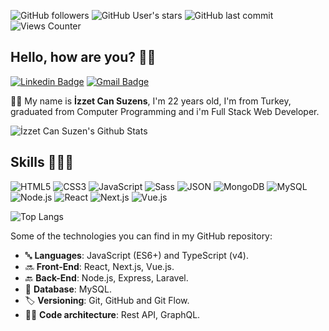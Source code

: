 <!-- Cover
<p align="center">
	<img 
		alt="cover" 
		loading="lazy"
		src="./cover.png"
		title="Jeferson Lucas" 
	>
</p>
 -->

<!-- Info repo -->

![GitHub followers](https://img.shields.io/github/followers/izzetcansuzen?style=flat&color=9644F4)
![GitHub User's stars](https://img.shields.io/github/stars/izzetcansuzen?style=flat&color=9644F4)
![GitHub last commit](https://img.shields.io/github/last-commit/izzetcansuzen/JefersonLucas?style=flat&color=9644F4)
![Views Counter](https://komarev.com/ghpvc/?username=izzetcansuzen&color=blueviolet)

## Hello, how are you? 👋🏻

<!-- Social Networks -->
<p align="left">
	<!-- Linkedin -->
	<a href="https://www.linkedin.com/in/izzet-can-suzen/" target="_black"><img alt="Linkedin Badge" src="https://img.shields.io/badge/izzetcansuzen-0077B5?style=for-the-badge&logo=linkedin&logoColor=white" title="Linkedin Badge" /></a>
	<!-- E-mail -->
	<a href="mailto:izzetcansuzen@gmail.com" target="_black"><img alt="Gmail Badge" src="https://img.shields.io/badge/izzetcansuzen-9644F4?&style=flat&logo=Gmail&logoColor=white" title="Gmail Badge" /></a>
	<!-- <a href="https://jefersonlucas.github.io/portfolio" target="_black"><img alt="Portfólio" src="https://img.shields.io/badge/JefersonLucas-Portf%C3%B3lio-9644F4?style=flat&color=9644F4" title="Portfólio" /></a>-->
</p>

🧔🏻 My name is **İzzet Can Suzens**, I'm 22 years old, I'm from Turkey, graduated from Computer Programming and i'm Full Stack Web Developer.

<!-- GitHub Stats -->

<img alt="İzzet Can Suzen's Github Stats" src="https://github-readme-stats.vercel.app/api?username=izzetcansuzen&theme=midnight-purple&show_icons=true&hide_border=true" title="İzzet Can Suzen's GitHub Stats"/>

<!-- Skills -->

## Skills 👨🏻‍💻

<!-- Languages, libs and frameworks -->

![HTML5](https://img.shields.io/badge/-HTML-000?style=flat&logo=HTML5&logoColor=9644F4)
![CSS3](https://img.shields.io/badge/-CSS-000?style=flat&logo=CSS3&logoColor=9644F4)
![JavaScript](https://img.shields.io/badge/-JavaScript-000?fff&style=flat&logo=javascript&logoColor=9644F4)
![Sass](https://img.shields.io/badge/-Sass-000?style=flat&logo=sass&logoColor=9644F4)
![JSON](https://img.shields.io/badge/-JSON-000?style=flat&logo=json&logoColor=9644F4)
![MongoDB](https://img.shields.io/badge/-MongoDB-000?style=flat&logoColor=9644F4&logo=mongodb)
![MySQL](https://img.shields.io/badge/-MySQL-000?style=flat&logoColor=9644F4&logo=mysql)
![Node.js](https://img.shields.io/badge/-Node.js-000?style=flat&logoColor=9644F4&logo=node.js)
![React](https://img.shields.io/badge/-React-000?style=flat&logo=react&logoColor=9644F4)
![Next.js](https://img.shields.io/badge/-Next.js-000?style=flat&logo=next.js&logoColor=9644F4)
![Vue.js](https://img.shields.io/badge/Vue.js-35495E?style=for-the-badge&logo=vuedotjs&logoColor=4FC08D)

<img alt="Top Langs" src="https://github-readme-stats.vercel.app/api/top-langs/?username=izzetcansuzen&layout=compact&theme=midnight-purple&hide_border=true" title="Top Langs"/>

Some of the technologies you can find in my GitHub repository:

- 🔤 **Languages**: JavaScript (ES6+) and TypeScript (v4).
- 🔜 **Front-End**: React, Next.js, Vue.js.
- 🔙 **Back-End**: Node.js, Express, Laravel.
- 🎲 **Database**: MySQL.
- 🏷️ **Versioning**: Git, GitHub and Git Flow.
- 👷🏻 **Code architecture**: Rest API, GraphQL.

<!-- Projects

## Projects 📊

My top 3 most famous projects:🏆

- 🥇 [The Matrix Effect](https://github.com/JefersonLucas/the-matrix-effect) · The incredible rain effect of letters from the Matrix trilogy.
- 🥈 [The Sharingan Eye](https://github.com/JefersonLucas/the-sharingan-eye) · The powerful dojutsu kekkei genkai of the members of the Uchiha clan made in CSS.
- 🥉 [Snake Game 2D](https://github.com/JefersonLucas/snake-game-2D) · The famous 2D Scobra game in which your objective is to eat, get huge and accumulate many points.

You can also view all of my repositories [here](https://github.com/JefersonLucas?tab=repositories&q=&type=source&language=).
-->

